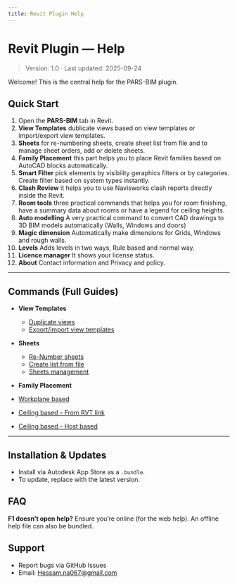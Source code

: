 ```yaml
---
title: Revit Plugin Help
---
```


# Revit Plugin — Help

> Version: 1.0 · Last updated: 2025-09-24

Welcome! This is the central help for the PARS-BIM plugin.

## Quick Start
1. Open the **PARS-BIM** tab in Revit.
2. **View Templates** dublicate views based on view templates or import/export view templates.
3. **Sheets** for re-numbering sheets, create sheet list from file and to manage sheet orders, add or delete sheets.
4. **Family Placement** this part helps you to place Revit families based on AutoCAD blocks automatically.
5. **Smart Filter** pick elements by visibility geraphics filters or by categories. Create filter based on system types instantly.
6. **Clash Review** it helps you to use Navisworks clash reports directly inside the Revit.
7. **Room tools** three practical commands that helps you for room finishing, have a summary data about rooms or have a legend for ceiling heights.
8. **Auto modelling** A very practical command to convert CAD drawings to 3D BIM models automatically (Walls, Windows and doors)
9. **Magic dimension** Automatically make dimensions for Grids, Windows and rough walls.
10. **Levels** Adds levels in two ways, Rule based and normal way.
11. **Licence manager** It shows your license status.
12. **About** Contact information and Privacy and policy.

---

## Commands (Full Guides)
- **View Templates**
  - [Duplicate views](commands/Duplicate-views.md)
  - [Export/import view templates](commands/Export-import-view-templates.md)
  
- **Sheets**
  - [Re-Number sheets](commands/Re-number-sheets.md)
  - [Create list from file](commands/Create-list-from-file.md)
  - [Sheets management](commands/sheets-management.md)
  
 - **Family Placement**
  - [Workplane based](commands/Workplane-based.md)
  - [Ceiling based - From RVT link](commands/Ceiling-based-RVT-link.md)
  - [Ceiling based - Host based](commands/Ceiling-based-host.md)

---

## Installation & Updates
- Install via Autodesk App Store as a `.bundle`.
- To update, replace with the latest version.

## FAQ
**F1 doesn’t open help?** Ensure you’re online (for the web help). An offline help file can also be bundled.

## Support
- Report bugs via GitHub Issues
- Email: Hessam.na067@gmail.com
